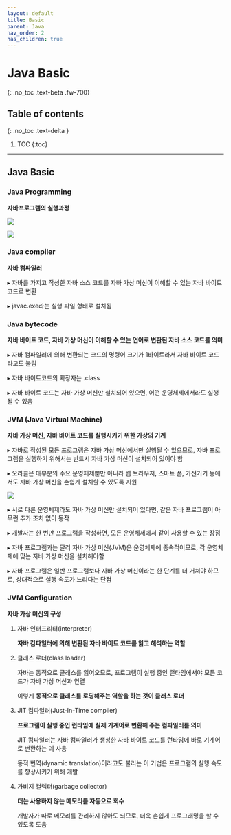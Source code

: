 ```yaml
---
layout: default
title: Basic
parent: Java
nav_order: 2
has_children: true
---
```


# Java Basic
{: .no_toc .text-beta .fw-700}

## Table of contents
{: .no_toc .text-delta }

1. TOC
{:toc}

---

## Java Basic

### Java Programming

**자바프로그램의 실행과정**

![](https://gekdev.github.io/docs/java/example/pg.png)

![](https://gekdev.github.io/docs/java/example/dsfa.JPG)

### Java compiler

**자바 컴파일러**

&#9656; 자바를 가지고 작성한 자바 소스 코드를 자바 가상 머신이 이해할 수 있는 자바 바이트 코드로 변환

&#9656; javac.exe라는 실행 파일 형태로 설치됨
 
### Java bytecode

**자바 바이트 코드, 자바 가상 머신이 이해할 수 있는 언어로 변환된 자바 소스 코드를 의미**

&#9656; 자바 컴파일러에 의해 변환되는 코드의 명령어 크기가 1바이트라서 자바 바이트 코드라고도 불림

&#9656; 자바 바이트코드의 확장자는 .class

&#9656; 자바 바이트 코드는 자바 가상 머신만 설치되어 있으면, 어떤 운영체제에서라도 실행될 수 있음

### JVM (Java Virtual Machine)

**자바 가상 머신, 자바 바이트 코드를 실행시키기 위한 가상의 기계**

&#9656; 자바로 작성된 모든 프로그램은 자바 가상 머신에서만 실행될 수 있으므로, 자바 프로그램을 실행하기 위해서는 반드시 자바 가상 머신이 설치되어 있어야 함

&#9656; 오라클은 대부분의 주요 운영체제뿐만 아니라 웹 브라우저, 스마트 폰, 가전기기 등에서도 자바 가상 머신을 손쉽게 설치할 수 있도록 지원

![](https://gekdev.github.io/docs/java/example/jvm.png)

&#9656; 서로 다른 운영체제라도 자바 가상 머신만 설치되어 있다면, 같은 자바 프로그램이 아무런 추가 조치 없이 동작

&#9656; 개발자는 한 번만 프로그램을 작성하면, 모든 운영체제에서 같이 사용할 수 있는 장점

&#9656; 자바 프로그램과는 달리 자바 가상 머신(JVM)은 운영체제에 종속적이므로, 각 운영체제에 맞는 자바 가상 머신을 설치해야함

&#9656; 자바 프로그램은 일반 프로그램보다 자바 가상 머신이라는 한 단계를 더 거쳐야 하므로, 상대적으로 실행 속도가 느리다는 단점

### JVM Configuration

**자바 가상 머신의 구성**

1. 자바 인터프리터(interpreter)

    **자바 컴파일러에 의해 변환된 자바 바이트 코드를 읽고 해석하는 역할**

2. 클래스 로더(class loader)

    자바는 동적으로 클래스를 읽어오므로, 프로그램이 실행 중인 런타임에서야 모든 코드가 자바 가상 머신과 연결
    
    이렇게 **동적으로 클래스를 로딩해주는 역할을 하는 것이 클래스 로더**

3. JIT 컴파일러(Just-In-Time compiler)

    **프로그램이 실행 중인 런타임에 실제 기계어로 변환해 주는 컴파일러를 의미**
    
    JIT 컴파일러는 자바 컴파일러가 생성한 자바 바이트 코드를 런타임에 바로 기계어로 변환하는 데 사용
    
    동적 번역(dynamic translation)이라고도 불리는 이 기법은 프로그램의 실행 속도를 향상시키기 위해 개발

4. 가비지 컬렉터(garbage collector)

    **더는 사용하지 않는 메모리를 자동으로 회수**

    개발자가 따로 메모리를 관리하지 않아도 되므로, 더욱 손쉽게 프로그래밍을 할 수 있도록 도움

